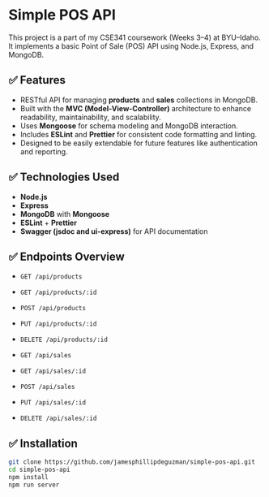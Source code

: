# Simple POS API

This project is a part of my CSE341 coursework (Weeks 3–4) at BYU–Idaho. It implements a basic Point of Sale (POS) API using Node.js, Express, and MongoDB.

## ✅ Features

- RESTful API for managing **products** and **sales** collections in MongoDB.
- Built with the **MVC (Model-View-Controller)** architecture to enhance readability, maintainability, and scalability.
- Uses **Mongoose** for schema modeling and MongoDB interaction.
- Includes **ESLint** and **Prettier** for consistent code formatting and linting.
- Designed to be easily extendable for future features like authentication and reporting.

## ✅ Technologies Used

- **Node.js**
- **Express**
- **MongoDB** with **Mongoose**
- **ESLint** + **Prettier**
- **Swagger (jsdoc and ui-express)** for API documentation

## ✅ Endpoints Overview

- `GET /api/products`
- `GET /api/products/:id`
- `POST /api/products`
- `PUT /api/products/:id`
- `DELETE /api/products/:id`

- `GET /api/sales`
- `GET /api/sales/:id`
- `POST /api/sales`
- `PUT /api/sales/:id`
- `DELETE /api/sales/:id`

## ✅ Installation

```bash
git clone https://github.com/jamesphillipdeguzman/simple-pos-api.git
cd simple-pos-api
npm install
npm run server
```
